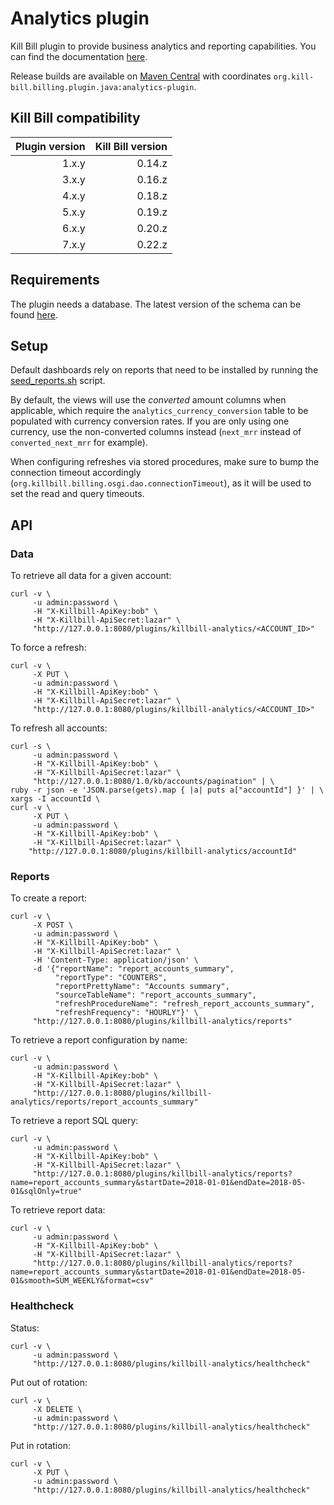 Analytics plugin
================

Kill Bill plugin to provide business analytics and reporting capabilities. You can find the documentation [here](http://docs.killbill.io/latest/userguide_analytics.html).

Release builds are available on [Maven Central](http://search.maven.org/#search%7Cga%7C1%7Cg%3A%22org.kill-bill.billing.plugin.java%22%20AND%20a%3A%22analytics-plugin%22) with coordinates `org.kill-bill.billing.plugin.java:analytics-plugin`.

Kill Bill compatibility
-----------------------

| Plugin version | Kill Bill version |
| -------------: | ----------------: |
| 1.x.y          | 0.14.z            |
| 3.x.y          | 0.16.z            |
| 4.x.y          | 0.18.z            |
| 5.x.y          | 0.19.z            |
| 6.x.y          | 0.20.z            |
| 7.x.y          | 0.22.z            |

Requirements
------------

The plugin needs a database. The latest version of the schema can be found [here](https://github.com/killbill/killbill-analytics-plugin/blob/master/src/main/resources/org/killbill/billing/plugin/analytics/ddl.sql).

Setup
-----

Default dashboards rely on reports that need to be installed by running the [seed_reports.sh](https://github.com/killbill/killbill-analytics-plugin/blob/master/src/main/resources/seed_reports.sh) script.

By default, the views will use the *converted* amount columns when applicable, which require the `analytics_currency_conversion` table to be populated with currency conversion rates. If you are only using one currency, use the non-converted columns instead (`next_mrr` instead of `converted_next_mrr` for example).

When configuring refreshes via stored procedures, make sure to bump the connection timeout accordingly (`org.killbill.billing.osgi.dao.connectionTimeout`), as it will be used to set the read and query timeouts.

API
---

### Data

To retrieve all data for a given account:

```
curl -v \
     -u admin:password \
     -H "X-Killbill-ApiKey:bob" \
     -H "X-Killbill-ApiSecret:lazar" \
     "http://127.0.0.1:8080/plugins/killbill-analytics/<ACCOUNT_ID>"
```

To force a refresh:

```
curl -v \
     -X PUT \
     -u admin:password \
     -H "X-Killbill-ApiKey:bob" \
     -H "X-Killbill-ApiSecret:lazar" \
     "http://127.0.0.1:8080/plugins/killbill-analytics/<ACCOUNT_ID>"
```

To refresh all accounts:

```
curl -s \
     -u admin:password \
     -H "X-Killbill-ApiKey:bob" \
     -H "X-Killbill-ApiSecret:lazar" \
     "http://127.0.0.1:8080/1.0/kb/accounts/pagination" | \
ruby -r json -e 'JSON.parse(gets).map { |a| puts a["accountId"] }' | \
xargs -I accountId \
curl -v \
     -X PUT \
     -u admin:password \
     -H "X-Killbill-ApiKey:bob" \
     -H "X-Killbill-ApiSecret:lazar" \
    "http://127.0.0.1:8080/plugins/killbill-analytics/accountId"
```

### Reports

To create a report:

```
curl -v \
     -X POST \
     -u admin:password \
     -H "X-Killbill-ApiKey:bob" \
     -H "X-Killbill-ApiSecret:lazar" \
     -H 'Content-Type: application/json' \
     -d '{"reportName": "report_accounts_summary",
          "reportType": "COUNTERS",
          "reportPrettyName": "Accounts summary",
          "sourceTableName": "report_accounts_summary",
          "refreshProcedureName": "refresh_report_accounts_summary",
          "refreshFrequency": "HOURLY"}' \
     "http://127.0.0.1:8080/plugins/killbill-analytics/reports"
```

To retrieve a report configuration by name:

```
curl -v \
     -u admin:password \
     -H "X-Killbill-ApiKey:bob" \
     -H "X-Killbill-ApiSecret:lazar" \
     "http://127.0.0.1:8080/plugins/killbill-analytics/reports/report_accounts_summary"
```

To retrieve a report SQL query:

```
curl -v \
     -u admin:password \
     -H "X-Killbill-ApiKey:bob" \
     -H "X-Killbill-ApiSecret:lazar" \
     "http://127.0.0.1:8080/plugins/killbill-analytics/reports?name=report_accounts_summary&startDate=2018-01-01&endDate=2018-05-01&sqlOnly=true"
```

To retrieve report data:

```
curl -v \
     -u admin:password \
     -H "X-Killbill-ApiKey:bob" \
     -H "X-Killbill-ApiSecret:lazar" \
     "http://127.0.0.1:8080/plugins/killbill-analytics/reports?name=report_accounts_summary&startDate=2018-01-01&endDate=2018-05-01&smooth=SUM_WEEKLY&format=csv"
```

### Healthcheck

Status:

```
curl -v \
     -u admin:password \
     "http://127.0.0.1:8080/plugins/killbill-analytics/healthcheck"
```

Put out of rotation:

```
curl -v \
     -X DELETE \
     -u admin:password \
     "http://127.0.0.1:8080/plugins/killbill-analytics/healthcheck"
```

Put in rotation:

```
curl -v \
     -X PUT \
     -u admin:password \
     "http://127.0.0.1:8080/plugins/killbill-analytics/healthcheck"
```
